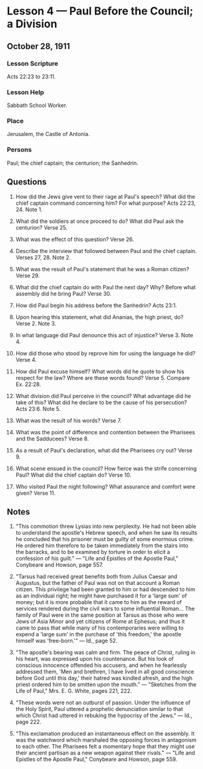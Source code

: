 # Lesson 4 — Paul Before the Council; a Division

## October 28, 1911

### Lesson Scripture
Acts 22:23 to 23:11.

### Lesson Help
Sabbath School Worker.

### Place
Jerusalem, the Castle of Antonia.

### Persons
Paul; the chief captain; the centurion; the Sanhedrin.

## Questions

1. How did the Jews give vent to their rage at Paul's speech? What did the chief captain command concerning him? For what purpose? Acts 22:23, 24. Note 1.

2. What did the soldiers at once proceed to do? What did Paul ask the centurion? Verse 25.

3. What was the effect of this question? Verse 26.

4. Describe the interview that followed between Paul and the chief captain. Verses 27, 28. Note 2.

5. What was the result of Paul's statement that he was a Roman citizen? Verse 29.

6. What did the chief captain do with Paul the next day? Why? Before what assembly did he bring Paul? Verse 30.

7. How did Paul begin his address before the Sanhedrin? Acts 23:1.

8. Upon hearing this statement, what did Ananias, the high priest, do? Verse 2. Note 3.

9. In what language did Paul denounce this act of injustice? Verse 3. Note 4.

10. How did those who stood by reprove him for using the language he did? Verse 4.

11. How did Paul excuse himself? What words did he quote to show his respect for the law? Where are these words found? Verse 5. Compare Ex. 22:28.

12. What division did Paul perceive in the council? What advantage did he take of this? What did he declare to be the cause of his persecution? Acts 23:6. Note 5.

13. What was the result of his words? Verse 7.

14. What was the point of difference and contention between the Pharisees and the Sadducees? Verse 8.

15. As a result of Paul's declaration, what did the Pharisees cry out? Verse 9.

16. What scene ensued in the council? How fierce was the strife concerning Paul? What did the chief captain do? Verse 10.

17. Who visited Paul the night following? What assurance and comfort were given? Verse 11.

## Notes

1. "This commotion threw Lysias into new perplexity. He had not been able to understand the apostle's Hebrew speech, and when he saw its results he concluded that his prisoner must be guilty of some enormous crime. He ordered him therefore to be taken immediately from the stairs into the barracks, and to be examined by torture in order to elicit a confession of his guilt." — "Life and Epistles of the Apostle Paul," Conybeare and Howson, page 557.

2. "Tarsus had received great benefits both from Julius Caesar and Augustus, but the father of Paul was not on that account a Roman citizen. This privilege had been granted to him or had descended to him as an individual right; he might have purchased it for a 'large sum' of money; but it is more probable that it came to him as the reward of services rendered during the civil wars to some influential Roman... The family of Paul were in the same position at Tarsus as those who were Jews of Asia Minor and yet citizens of Rome at Ephesus; and thus it came to pass that while many of his contemporaries were willing to expend a 'large sum' in the purchase of 'this freedom,' the apostle himself was 'free-born.'" — Id., page 52.

3. "The apostle's bearing was calm and firm. The peace of Christ, ruling in his heart, was expressed upon his countenance. But his look of conscious innocence offended his accusers, and when he fearlessly addressed them, 'Men and brethren, I have lived in all good conscience before God until this day,' their hatred was kindled afresh, and the high priest ordered him to be smitten upon the mouth." — "Sketches from the Life of Paul," Mrs. E. G. White, pages 221, 222.

4. "These words were not an outburst of passion. Under the influence of the Holy Spirit, Paul uttered a prophetic denunciation similar to that which Christ had uttered in rebuking the hypocrisy of the Jews." — Id., page 222.

5. "This exclamation produced an instantaneous effect on the assembly. It was the watchword which marshaled the opposing forces in antagonism to each other. The Pharisees felt a momentary hope that they might use their ancient partisan as a new weapon against their rivals." — "Life and Epistles of the Apostle Paul," Conybeare and Howson, page 559.